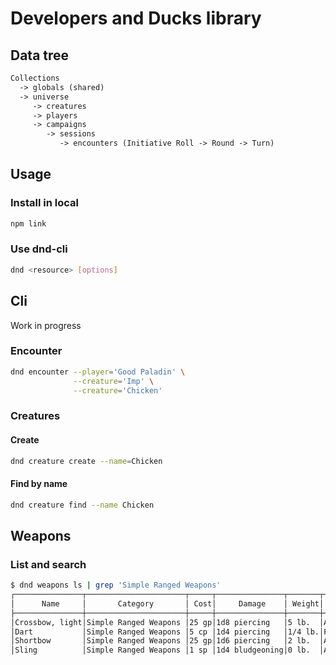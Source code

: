 # Developers and Ducks library

## Data tree

```txt
Collections
  -> globals (shared)
  -> universe
     -> creatures
     -> players
     -> campaigns
        -> sessions
           -> encounters (Initiative Roll -> Round -> Turn)
```

## Usage

### Install in local

```bash
npm link
```

### Use dnd-cli

```bash
dnd <resource> [options]
```

## Cli

Work in progress

### Encounter

```bash
dnd encounter --player='Good Paladin' \
              --creature='Imp' \
              --creature='Chicken'
```

### Creatures

#### Create

```bash
dnd creature create --name=Chicken
```

#### Find by name

```bash
dnd creature find --name Chicken
```

## Weapons

### List and search

```bash
$ dnd weapons ls | grep 'Simple Ranged Weapons'
┌───────────────┬──────────────────────┬─────┬───────────────┬───────┬───────────────────────────────────────────────────┐
│      Name     │       Category       │ Cost│     Damage    │ Weight│                     Properties                    │
├───────────────┼──────────────────────┼─────┼───────────────┼───────┼───────────────────────────────────────────────────┤
│Crossbow, light│Simple Ranged Weapons │25 gp│1d8 piercing   │5 lb.  │Ammunition (range 80/320),loading,two-handed       │
│Dart           │Simple Ranged Weapons │5 cp │1d4 piercing   │1/4 lb.│Finesse,thrown (range 20/60)                       │
│Shortbow       │Simple Ranged Weapons │25 gp│1d6 piercing   │2 lb.  │Ammunition (range 80/320),two-handed               │
│Sling          │Simple Ranged Weapons │1 sp │1d4 bludgeoning│0 lb.  │Ammunition (range 30/120)
```
